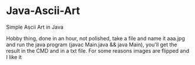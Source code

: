 # Java-Ascii-Art
Simple Ascii Art in Java

Hobby thing, done in an hour, not polished, take a file and name it aaa.jpg and run the java program (javac Main.java && java Main), you'll get the result in the CMD and in a txt file. For some reasons images are flipped and I like it
